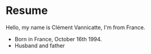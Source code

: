 # Resume

Hello, my name is Clément Vannicatte, I'm from France.

- Born in France, October 16th 1994.
- Husband and father
